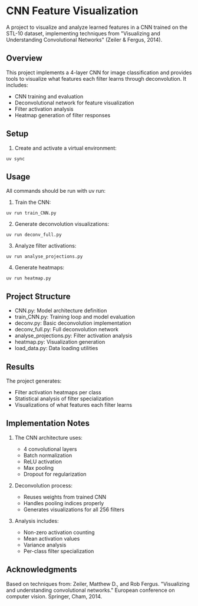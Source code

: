 # CNN Feature Visualization

A project to visualize and analyze learned features in a CNN trained on the STL-10 dataset, implementing techniques from "Visualizing and Understanding Convolutional Networks" (Zeiler & Fergus, 2014).

## Overview

This project implements a 4-layer CNN for image classification and provides tools to visualize what features each filter learns through deconvolution. It includes:
- CNN training and evaluation
- Deconvolutional network for feature visualization
- Filter activation analysis
- Heatmap generation of filter responses

## Setup

1. Create and activate a virtual environment:
```
uv sync
```

## Usage

All commands should be run with uv run:

1. Train the CNN:
```
uv run train_CNN.py
```

2. Generate deconvolution visualizations:
```
uv run deconv_full.py
```

3. Analyze filter activations:
```
uv run analyse_projections.py
```
4. Generate heatmaps:
```
uv run heatmap.py
```

## Project Structure

- CNN.py: Model architecture definition
- train_CNN.py: Training loop and model evaluation
- deconv.py: Basic deconvolution implementation
- deconv_full.py: Full deconvolution network
- analyse_projections.py: Filter activation analysis
- heatmap.py: Visualization generation
- load_data.py: Data loading utilities

## Results

The project generates:
- Filter activation heatmaps per class
- Statistical analysis of filter specialization
- Visualizations of what features each filter learns

## Implementation Notes

1. The CNN architecture uses:
   - 4 convolutional layers
   - Batch normalization
   - ReLU activation
   - Max pooling
   - Dropout for regularization

2. Deconvolution process:
   - Reuses weights from trained CNN
   - Handles pooling indices properly
   - Generates visualizations for all 256 filters

3. Analysis includes:
   - Non-zero activation counting
   - Mean activation values
   - Variance analysis
   - Per-class filter specialization

## Acknowledgments

Based on techniques from:
Zeiler, Matthew D., and Rob Fergus. "Visualizing and understanding convolutional networks." European conference on computer vision. Springer, Cham, 2014.
